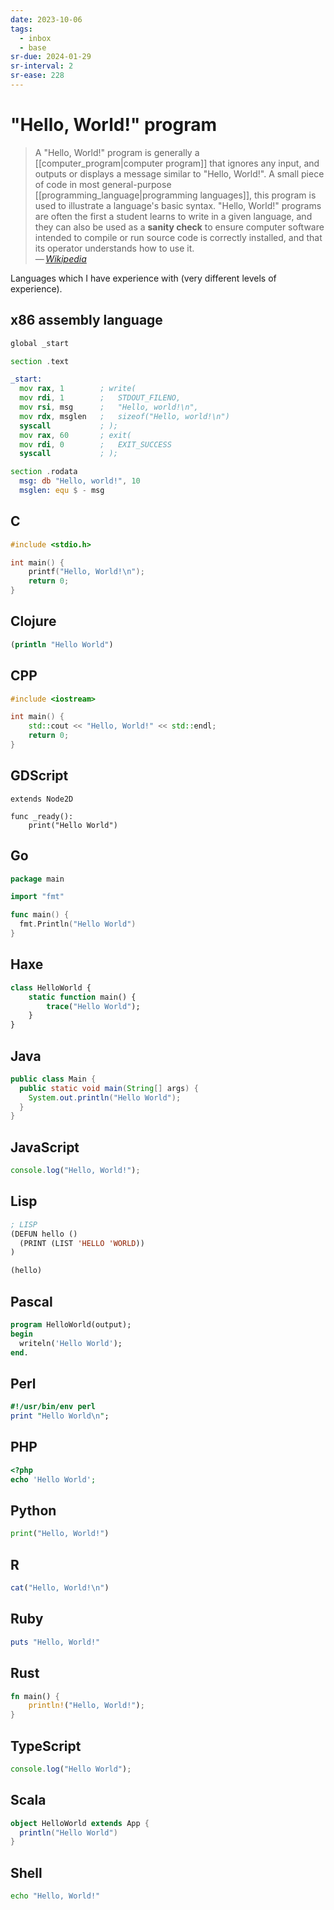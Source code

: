 ```yaml
---
date: 2023-10-06
tags:
  - inbox
  - base
sr-due: 2024-01-29
sr-interval: 2
sr-ease: 228
---
```


# "Hello, World!" program

> A "Hello, World!" program is generally a
[[computer_program|computer program]] that ignores any input, and outputs or
> displays a message similar to "Hello, World!". A small piece of code in most
> general-purpose [[programming_language|programming languages]], this program
> is used to illustrate a language's basic syntax. "Hello, World!" programs are
> often the first a student learns to write in a given language, and they can
> also be used as a **sanity check** to ensure computer software intended to
> compile or run source code is correctly installed, and that its operator
> understands how to use it.\
> — <cite>[Wikipedia](https://en.wikipedia.org/wiki/%22Hello,_World!%22_program)</cite>

Languages which I have experience with (very different levels of experience).

## x86 assembly language

```asm
global _start

section .text

_start:
  mov rax, 1        ; write(
  mov rdi, 1        ;   STDOUT_FILENO,
  mov rsi, msg      ;   "Hello, world!\n",
  mov rdx, msglen   ;   sizeof("Hello, world!\n")
  syscall           ; );
  mov rax, 60       ; exit(
  mov rdi, 0        ;   EXIT_SUCCESS
  syscall           ; );

section .rodata
  msg: db "Hello, world!", 10
  msglen: equ $ - msg
```

## C

```c
#include <stdio.h>

int main() {
    printf("Hello, World!\n");
    return 0;
}
```

## Clojure
```clojure
(println "Hello World")
```

## CPP

```cpp
#include <iostream>

int main() {
    std::cout << "Hello, World!" << std::endl;
    return 0;
}
```

## GDScript
```gdscript
extends Node2D

func _ready():
    print("Hello World")
```

## Go

```go
package main

import "fmt"

func main() {
  fmt.Println("Hello World")
}
```

## Haxe
```haxe
class HelloWorld {
    static function main() {
        trace("Hello World");
    }
}
```

## Java

```java
public class Main {
  public static void main(String[] args) {
    System.out.println("Hello World");
  }
}
```

## JavaScript

```javascript
console.log("Hello, World!");
```

## Lisp

```lisp
; LISP
(DEFUN hello ()
  (PRINT (LIST 'HELLO 'WORLD))
)

(hello)
```

## Pascal

```pascal
program HelloWorld(output);
begin
  writeln('Hello World');
end.
```

## Perl

```perl
#!/usr/bin/env perl
print "Hello World\n";
```

## PHP
```php
<?php
echo 'Hello World';
```

## Python

```python
print("Hello, World!")
```

## R

```r
cat("Hello, World!\n")
```

## Ruby

```ruby
puts "Hello, World!"
```

## Rust

```rust
fn main() {
    println!("Hello, World!");
}
```

## TypeScript

```typescript
console.log("Hello World");
```

## Scala
```scala
object HelloWorld extends App {
  println("Hello World")
}
```

## Shell

```bash
echo "Hello, World!"
```
